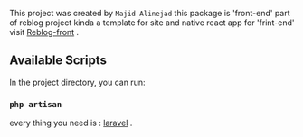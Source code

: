 This project was created by `Majid Alinejad`
this package is 'front-end' part of reblog project kinda a template for site and native react app
for 'frint-end' visit [Reblog-front](https://github.com/MajidAlinejad/reblog-front) .


## Available Scripts

In the project directory, you can run:

### `php artisan `

every thing you need is : [laravel](https://laravel.com/) .
